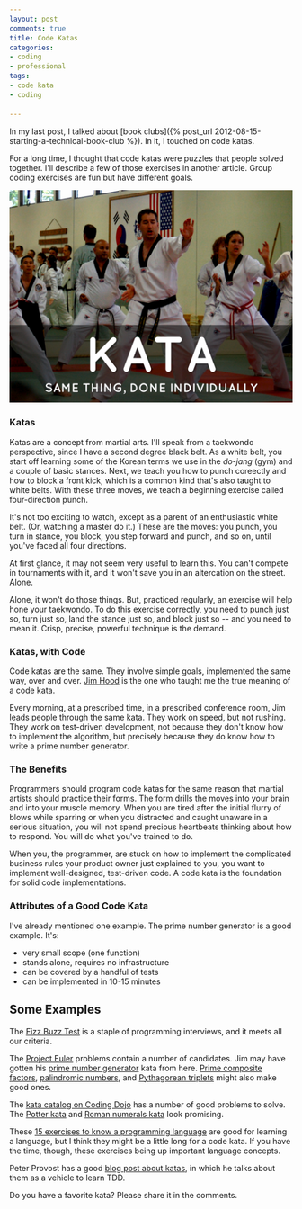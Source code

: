 ```yaml
---
layout: post
comments: true
title: Code Katas
categories:
- coding
- professional
tags:
- code kata
- coding

---
```

In my last post, I talked about [book clubs]({% post_url 2012-08-15-starting-a-technical-book-club %}). In it, I touched on code katas.

For a long time, I thought that code katas were puzzles that people solved together. I'll describe a few of those exercises in another article. Group coding exercises are fun but have different goals.

![Code Kata](/assets/code-kata.png)

### Katas

Katas are a concept from martial arts. I'll speak from a taekwondo perspective, since I have a second degree black belt. As a white belt, you start off learning some of the Korean terms we use in the _do-jang_ (gym) and a couple of basic stances. Next, we teach you how to punch coreectly and how to block a front kick, which is a common kind that's also taught to white belts. With these three moves, we teach a beginning exercise called four-direction punch.

It's not too exciting to watch, except as a parent of an enthusiastic white belt. (Or, watching a master do it.) These are the moves: you punch, you turn in stance, you block, you step forward and punch, and so on, until you've faced all four directions.

At first glance, it may not seem very useful to learn this. You can't compete in tournaments with it, and it won't save you in an altercation on the street. Alone.

Alone, it won't do those things. But, practiced regularly, an exercise will help hone your taekwondo. To do this exercise correctly, you need to punch just so, turn just so, land the stance just so, and block just so -- and you need to mean it. Crisp, precise, powerful technique is the demand.

### Katas, with Code

Code katas are the same. They involve simple goals, implemented the same way, over and over. [Jim Hood](https://twitter.com/hoodja) is the one who taught me the true meaning of a code kata.

Every morning, at a prescribed time, in a prescribed conference room, Jim leads people through the same kata. They work on speed, but not rushing. They work on test-driven development, not because they don't know how to implement the algorithm, but precisely because they do know how to write a prime number generator.

### The Benefits

Programmers should program code katas for the same reason that martial artists should practice their forms. The form drills the moves into your brain and into your muscle memory. When you are tired after the initial flurry of blows while sparring or when you distracted and caught unaware in a serious situation, you will not spend precious heartbeats thinking about how to respond. You will do what you've trained to do.

When you, the programmer, are stuck on how to implement the complicated business rules your product owner just explained to you, you want to implement well-designed, test-driven code. A code kata is the foundation for solid code implementations.

### Attributes of a Good Code Kata

I've already mentioned one example. The prime number generator is a good example. It's:

*   very small scope (one function)
*   stands alone, requires no infrastructure
*   can be covered by a handful of tests
*   can be implemented in 10-15 minutes

## Some Examples

The [Fizz Buzz Test](http://c2.com/cgi/wiki?FizzBuzzTest) is a staple of programming interviews, and it meets all our criteria.

The [Project Euler](http://projecteuler.net/) problems contain a number of candidates. Jim may have gotten his [prime number generator](http://projecteuler.net/problem=7) kata from here. [Prime composite factors](http://projecteuler.net/problem=3), [palindromic numbers](http://projecteuler.net/problem=4), and [Pythagorean triplets](http://projecteuler.net/problem=9) might also make good ones.

The [kata catalog on Coding Dojo](http://www.codingdojo.org/cgi-bin/index.pl?KataCatalogue) has a number of good problems to solve. The [Potter kata](http://www.codingdojo.org/cgi-bin/index.pl?KataPotter) and [Roman numerals kata](http://www.codingdojo.org/cgi-bin/index.pl?KataRomanNumerals) look promising.

These [15 exercises to know a programming language](http://www.knowing.net/index.php/2006/06/16/15-exercises-to-know-a-programming-language-part-1/) are good for learning a language, but I think they might be a little long for a code kata. If you have the time, though, these exercises being up important language concepts.

Peter Provost has a good [blog post about katas](http://www.peterprovost.org/blog/2012/05/02/kata-the-only-way-to-learn-tdd), in which he talks about them as a vehicle to learn TDD.

Do you have a favorite kata? Please share it in the comments.
